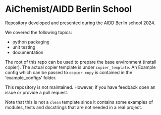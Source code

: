 AiChemist/AIDD Berlin School 
=====================================

Repository developed and presented during the AIDD Berlin school 2024.

We covered the following topics:

* python packaging
* unit testing
* documentation


The root of this repo can be used to prepare the base environment (install copier). The actual copier
template is under `copier_template`. An Example config which can be passed to `copier copy` is contained in the
'example_configs' folder.

This repository is not maintained. However, if you have feedback open an issue or provide a pull request.


Note that this is not a `clean` template since it contains some examples of modules, tests and docstrings that are not
needed in a real project.
